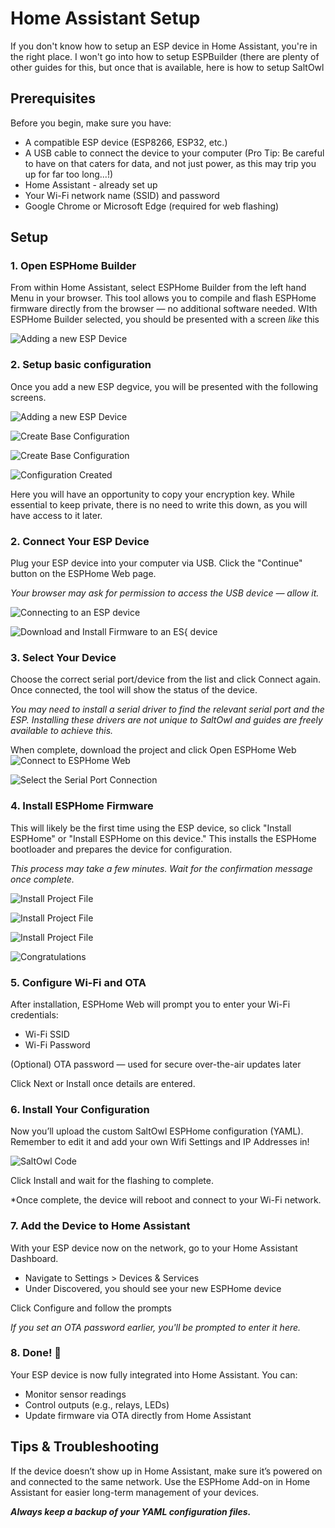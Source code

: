 # Home Assistant Setup

If you don't know how to setup an ESP device in Home Assistant, you're in the right place.   I won't go into how to setup ESPBuilder (there are plenty of other guides for this, but once that is available, here is how to setup SaltOwl



## Prerequisites

Before you begin, make sure you have:

* A compatible ESP device (ESP8266, ESP32, etc.)
* A USB cable to connect the device to your computer (Pro Tip: Be careful to have on that caters for data, and not just power, as this may trip you up for far too long...!)
* Home Assistant - already set up
* Your Wi-Fi network name (SSID) and password
* Google Chrome or Microsoft Edge (required for web flashing)



## Setup

### 1. Open ESPHome Builder
   From within Home Assistant, select ESPHome Builder from the left hand Menu in your browser.
   This tool allows you to compile and flash ESPHome firmware directly from the browser — no additional software needed.
   WIth ESPHome Builder selected, you should be presented with a screen _like_ this

![Adding a new ESP Device](https://github.com/SolutionHacker/Images/ESP-Home-1.png "Adding a new ESP Device")



### 2. Setup basic configuration
Once you add a new ESP degvice, you will be presented with the following screens.  

![Adding a new ESP Device](https://github.com/SolutionHacker/Images/ESP-Home-2.png "Adding a new ESP Device")

![Create Base Configuration](https://github.com/SolutionHacker/Images/ESP-Home-3a.png "Create Base Configuration")

![Create Base Configuration](https://github.com/SolutionHacker/Images/ESP-Home-4.png "Create Base Configuration")

![Configuration Created](https://github.com/SolutionHacker/Images/ESP-Home-5.png "Configuration Created")

Here you will have an opportunity to copy your encryption key.   While essential to keep private, there is no need to write this down, as you will have access to it later.

   
### 2. Connect Your ESP Device
   Plug your ESP device into your computer via USB.
   Click the "Continue" button on the ESPHome Web page.


*Your browser may ask for permission to access the USB device — allow it.*

![Connecting to an ESP device](https://github.com/SolutionHacker/Images/ESP-Home-6.png "Connecting to an ESP Device")

![Download and Install Firmware to an ES{ device](https://github.com/SolutionHacker/Images/ESP-Home-7.png "Download and Install Firmware to an ES{ device")


### 3. Select Your Device
   Choose the correct serial port/device from the list and click Connect again.
   Once connected, the tool will show the status of the device.


*You may need to install a serial driver to find the relevant serial port and the ESP.  Installing these drivers are not unique to SaltOwl and guides are freely available to achieve this.*

When complete, download the project and click Open ESPHome Web
![Connect to ESPHome Web](https://github.com/SolutionHacker/Images/ESP-Home-8.png "Connect to ESPHOme Web")

![Select the Serial Port Connection](https://github.com/SolutionHacker/Images/ESP-Home-9.png "Select the Serial Port Connection")


### 4. Install ESPHome Firmware
   This will likely be the first time using the ESP device, so click "Install ESPHome" or "Install ESPHome on this device."
   This installs the ESPHome bootloader and prepares the device for configuration.


*This process may take a few minutes. Wait for the confirmation message once complete.*

![Install Project File](https://github.com/SolutionHacker/Images/ESP-Home-10.png "Install Project File")

![Install Project File](https://github.com/SolutionHacker/Images/ESP-Home-11a.png "Install Project File")

![Install Project File](https://github.com/SolutionHacker/Images/ESP-Home-13.png "Install Project File")

![Congratulations](https://github.com/SolutionHacker/Images/ESP-Home-14.png "Congratulations")



### 5. Configure Wi-Fi and OTA
   After installation, ESPHome Web will prompt you to enter your Wi-Fi credentials:

* Wi-Fi SSID
* Wi-Fi Password

(Optional) OTA password — used for secure over-the-air updates later

Click Next or Install once details are entered.


### 6. Install Your Configuration
   Now you’ll upload the custom SaltOwl ESPHome configuration (YAML).
   Remember to edit it and add your own Wifi Settings and IP Addresses in!
   
![SaltOwl Code ](https://github.com/SolutionHacker/Images/ESP-Home-15.png "SaltOwl Code")


Click Install and wait for the flashing to complete.


*Once complete, the device will reboot and connect to your Wi-Fi network.


### 7. Add the Device to Home Assistant
   With your ESP device now on the network, go to your Home Assistant Dashboard.

* Navigate to Settings > Devices \& Services
* Under Discovered, you should see your new ESPHome device

Click Configure and follow the prompts


*If you set an OTA password earlier, you'll be prompted to enter it here.*


### 8. Done! 🎉
   Your ESP device is now fully integrated into Home Assistant. You can:

* Monitor sensor readings
* Control outputs (e.g., relays, LEDs)
* Update firmware via OTA directly from Home Assistant


## Tips \& Troubleshooting
If the device doesn’t show up in Home Assistant, make sure it’s powered on and connected to the same network.
Use the ESPHome Add-on in Home Assistant for easier long-term management of your devices.



***Always keep a backup of your YAML configuration files.***



